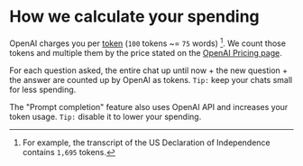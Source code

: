 # How we calculate your spending

OpenAI charges you per [token](https://platform.openai.com/docs/introduction/tokens) (`100` tokens ~= `75` words) [^1]. We count those tokens and multiple them by the price stated on the [OpenAI Pricing page](https://openai.com/pricing).

For each question asked, the entire chat up until now + the new question + the answer are counted up by OpenAI as tokens. `Tip:` keep your chats small for less spending.

The "Prompt completion" feature also uses OpenAI API and increases your token usage. `Tip:` disable it to lower your spending.

[^1]: For example, the transcript of the US Declaration of Independence contains `1,695` tokens.